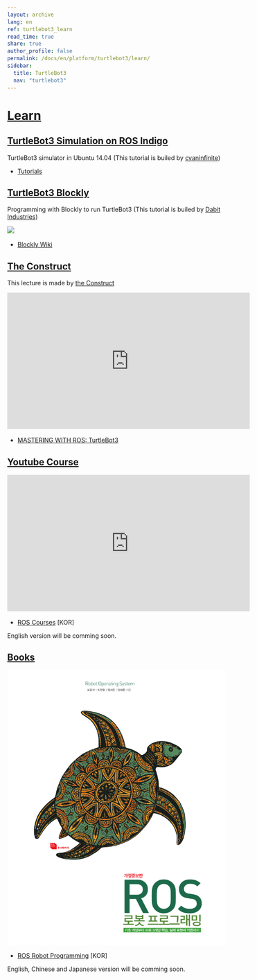 ```yaml
---
layout: archive
lang: en
ref: turtlebot3_learn
read_time: true
share: true
author_profile: false
permalink: /docs/en/platform/turtlebot3/learn/
sidebar:
  title: TurtleBot3
  nav: "turtlebot3"
---
```


<div style="counter-reset: h1 22"></div>

# [Learn](#learn)

## [TurtleBot3 Simulation on ROS Indigo](#turtlebot3-simulation-on-ros-indigo)

TurtleBot3 simulator in Ubuntu 14.04 (This tutorial is builed by [cyaninfinite](http://cyaninfinite.com))

  - [Tutorials](http://cyaninfinite.com/tutorials/installing-tb3-simulator-in-ubuntu14-04/)

## [TurtleBot3 Blockly](#turtlebot3-blockly)

Programming with Blockly to run TurtleBot3 (This tutorial is builed by [Dabit Industries](https://dabit.industries/))

![](/assets/images/platform/turtlebot3/learn/turn_lr_deg.gif)

 - [Blockly Wiki](https://turtlebot-3-blockly-wiki.readthedocs.io/en/latest/)

## [The Construct](#the-construct)

This lecture is made by [the Construct](http://www.theconstructsim.com/)

<iframe width="560" height="315" src="https://www.youtube.com/embed/y54BWXInJDQ" frameborder="0" allow="autoplay; encrypted-media" allowfullscreen></iframe>

  - [MASTERING WITH ROS: TurtleBot3](http://www.theconstructsim.com/construct-learn-develop-robots-using-ros/robotigniteacademy_learnros/ros-courses-library/mastering-with-ros-turtlebot3/)

## [Youtube Course](#youtube-course)

<iframe width="560" height="315" src="https://www.youtube.com/embed/rV-POzbzoHc" frameborder="0" allow="autoplay; encrypted-media" allowfullscreen></iframe>

  - [ROS Courses](https://www.youtube.com/watch?v=ot_D9N-H4lQ&list=PLRG6WP3c31_VIFtFAxSke2NG_DumVZPgw) [KOR]
  
  English version will be comming soon.

## [Books](#books)

![](/assets/images/platform/turtlebot3/learn/ros_robot_programming.png)

  - [ROS Robot Programming](http://book.naver.com/bookdb/book_detail.nhn?bid=12443870) [KOR]

   English, Chinese and Japanese version will be comming soon.
